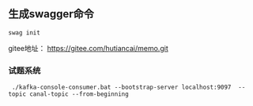 
## 生成swagger命令
```shell
swag init
```

gitee地址： https://gitee.com/hutiancai/memo.git

### 试题系统


```shell
 ./kafka-console-consumer.bat --bootstrap-server localhost:9097  --topic canal-topic --from-beginning
```








